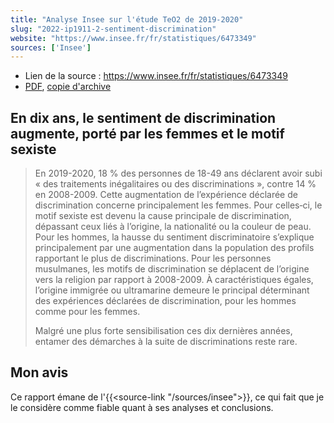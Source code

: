 ```yaml
---
title: "Analyse Insee sur l'étude TeO2 de 2019-2020"
slug: "2022-ip1911-2-sentiment-discrimination"
website: "https://www.insee.fr/fr/statistiques/6473349"
sources: ['Insee']
---
```


- Lien de la source : https://www.insee.fr/fr/statistiques/6473349
- [PDF](https://www.insee.fr/fr/statistiques/fichier/version-html/6473349/ip1911.pdf), [copie d'archive](ip1911-2.pdf)

## En dix ans, le sentiment de discrimination augmente, porté par les femmes et le motif sexiste

> En 2019-2020, 18 % des personnes de 18-49 ans déclarent avoir subi « des traitements inégalitaires ou des discriminations », contre 14 % en 2008-2009. 
> Cette augmentation de l’expérience déclarée de discrimination concerne principalement les femmes. 
> Pour celles‑ci, le motif sexiste est devenu la cause principale de discrimination, dépassant ceux liés à l’origine, la nationalité ou la couleur de peau. 
> Pour les hommes, la hausse du sentiment discriminatoire s’explique principalement par une augmentation dans la population des profils rapportant le plus de discriminations. 
> Pour les personnes musulmanes, les motifs de discrimination se déplacent de l’origine vers la religion par rapport à 2008-2009. 
> À caractéristiques égales, l’origine immigrée ou ultramarine demeure le principal déterminant des expériences déclarées de discrimination, pour les hommes comme pour les femmes.
> 
> Malgré une plus forte sensibilisation ces dix dernières années, entamer des démarches à la suite de discriminations reste rare.

## Mon avis

Ce rapport émane de l'{{<source-link "/sources/insee">}}, ce qui fait que je le considère comme fiable quant à ses analyses et conclusions.